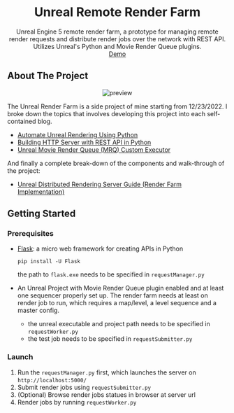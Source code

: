 <div align="center">
<h1 align="center">Unreal Remote Render Farm</h1>

  <p align="center">
    Unreal Engine 5 remote render farm, a prototype for managing remote render
requests and distribute render jobs over the network with REST API.
Utilizes Unreal's Python
and Movie Render Queue plugins.
    <br />
    <a href="https://youtu.be/4pGhaMQACy8">Demo</a>
  </p>
</div>


## About The Project

<div align="center">
<img src="https://i.imgur.com/nk6CKQY.png" alt="preview"/>
</div>

The Unreal Render Farm is a side project of mine starting from 12/23/2022.
I broke down the topics that involves developing this project into each self-contained blog. 

- [Automate Unreal Rendering Using Python](https://www.xingyulei.com/post/ue-rendering-basic/)
- [Building HTTP Server with REST API in Python](https://www.xingyulei.com/post/py-http-server/)
- [Unreal Movie Render Queue (MRQ) Custom Executor](https://www.xingyulei.com/post/ue-rendering-custom-executor/)

And finally a complete break-down of the components and walk-through of the project:
- [Unreal Distributed Rendering Server Guide (Render Farm Implementation)](https://www.xingyulei.com/post/ue-rendering-remote-farm)

## Getting Started

### Prerequisites


- [Flask](https://pypi.org/project/Flask/): a micro web framework for creating APIs in Python
    ```
    pip install -U Flask
    ```
  the path to `flask.exe` needs to be specified in `requestManager.py`


- An Unreal Project with Movie Render Queue plugin enabled and at least one sequencer properly set up. 
The render farm needs at least
on render job to run, which requires a map/level, a level sequence and a master config.
  - the unreal executable and project path needs to be specified in `requestWorker.py`
  - the test job needs to be specified in `requestSubmitter.py`

### Launch

1. Run the `requestManager.py` first, which launches the server on `http://localhost:5000/`
2. Submit render jobs using `requestSubmitter.py`
3. (Optional) Browse render jobs statues in browser at server url
4. Render jobs by running `requestWorker.py`

